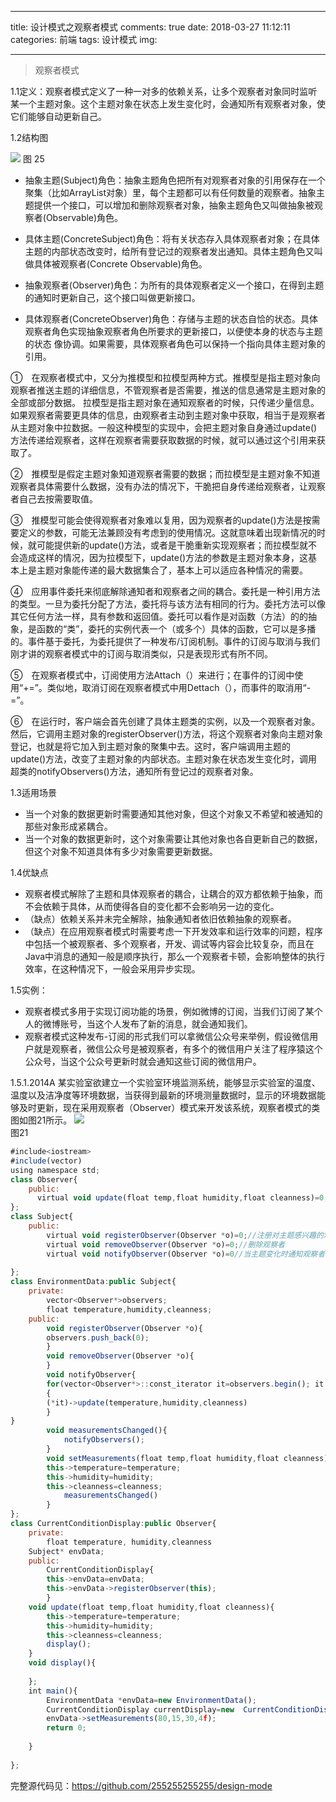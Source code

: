 ﻿
---
title: 设计模式之观察者模式
comments: true
date: 2018-03-27 11:12:11
categories: 前端
tags: 设计模式
img:

---

> 观察者模式


1.1定义：观察者模式定义了一种一对多的依赖关系，让多个观察者对象同时监听某一个主题对象。这个主题对象在状态上发生变化时，会通知所有观察者对象，使它们能够自动更新自己。

1.2结构图

![ ](http://images.cnblogs.com/cnblogs_com/cliy-10/1232443/o_25.png) 
图 25

* 抽象主题(Subject)角色：抽象主题角色把所有对观察者对象的引用保存在一个聚集（比如ArrayList对象）里，每个主题都可以有任何数量的观察者。抽象主题提供一个接口，可以增加和删除观察者对象，抽象主题角色又叫做抽象被观察者(Observable)角色。

* 具体主题(ConcreteSubject)角色：将有关状态存入具体观察者对象；在具体主题的内部状态改变时，给所有登记过的观察者发出通知。具体主题角色又叫做具体被观察者(Concrete Observable)角色。
* 抽象观察者(Observer)角色：为所有的具体观察者定义一个接口，在得到主题的通知时更新自己，这个接口叫做更新接口。
* 具体观察者(ConcreteObserver)角色：存储与主题的状态自恰的状态。具体观察者角色实现抽象观察者角色所要求的更新接口，以便使本身的状态与主题的状态 像协调。如果需要，具体观察者角色可以保持一个指向具体主题对象的引用。

①　在观察者模式中，又分为推模型和拉模型两种方式。推模型是指主题对象向观察者推送主题的详细信息，不管观察者是否需要，推送的信息通常是主题对象的全部或部分数据。
拉模型是指主题对象在通知观察者的时候，只传递少量信息。如果观察者需要更具体的信息，由观察者主动到主题对象中获取，相当于是观察者从主题对象中拉数据。一般这种模型的实现中，会把主题对象自身通过update()方法传递给观察者，这样在观察者需要获取数据的时候，就可以通过这个引用来获取了。

②　推模型是假定主题对象知道观察者需要的数据；而拉模型是主题对象不知道观察者具体需要什么数据，没有办法的情况下，干脆把自身传递给观察者，让观察者自己去按需要取值。

③　推模型可能会使得观察者对象难以复用，因为观察者的update()方法是按需要定义的参数，可能无法兼顾没有考虑到的使用情况。这就意味着出现新情况的时候，就可能提供新的update()方法，或者是干脆重新实现观察者；而拉模型就不会造成这样的情况，因为拉模型下，update()方法的参数是主题对象本身，这基本上是主题对象能传递的最大数据集合了，基本上可以适应各种情况的需要。

④　应用事件委托来彻底解除通知者和观察者之间的耦合。委托是一种引用方法的类型。一旦为委托分配了方法，委托将与该方法有相同的行为。委托方法可以像其它任何方法一样，具有参数和返回值。委托可以看作是对函数（方法）的的抽象，是函数的“类”，委托的实例代表一个（或多个）具体的函数，它可以是多播的。事件基于委托，为委托提供了一种发布/订阅机制。事件的订阅与取消与我们刚才讲的观察者模式中的订阅与取消类似，只是表现形式有所不同。

⑤　在观察者模式中，订阅使用方法Attach（）来进行；在事件的订阅中使用“+=”。类似地，取消订阅在观察者模式中用Dettach（），而事件的取消用“-=”。

⑥　在运行时，客户端会首先创建了具体主题类的实例，以及一个观察者对象。然后，它调用主题对象的registerObserver()方法，将这个观察者对象向主题对象登记，也就是将它加入到主题对象的聚集中去。这时，客户端调用主题的update()方法，改变了主题对象的内部状态。主题对象在状态发生变化时，调用超类的notifyObservers()方法，通知所有登记过的观察者对象。

1.3适用场景

* 当一个对象的数据更新时需要通知其他对象，但这个对象又不希望和被通知的那些对象形成紧耦合。
* 当一个对象的数据更新时，这个对象需要让其他对象也各自更新自己的数据，但这个对象不知道具体有多少对象需要更新数据。

1.4优缺点

* 观察者模式解除了主题和具体观察者的耦合，让耦合的双方都依赖于抽象，而不会依赖于具体，从而使得各自的变化都不会影响另一边的变化。
* （缺点）依赖关系并未完全解除，抽象通知者依旧依赖抽象的观察者。
* （缺点）在应用观察者模式时需要考虑一下开发效率和运行效率的问题，程序中包括一个被观察者、多个观察者，开发、调试等内容会比较复杂，而且在Java中消息的通知一般是顺序执行，那么一个观察者卡顿，会影响整体的执行效率，在这种情况下，一般会采用异步实现。

1.5实例：

* 观察者模式多用于实现订阅功能的场景，例如微博的订阅，当我们订阅了某个人的微博账号，当这个人发布了新的消息，就会通知我们。
* 观察者模式这种发布-订阅的形式我们可以拿微信公众号来举例，假设微信用户就是观察者，微信公众号是被观察者，有多个的微信用户关注了程序猿这个公众号，当这个公众号更新时就会通知这些订阅的微信用户。

1.5.1.2014A
某实验室欲建立一个实验室环境监测系统，能够显示实验室的温度、温度以及洁净度等环境数据，当获得到最新的环境测量数据时，显示的环境数据能够及时更新，现在采用观察者（Observer）模式来开发该系统，观察者模式的类图如图21所示。
![ ](http://images.cnblogs.com/cnblogs_com/cliy-10/1232443/o_21.png)    
图21

```javascript
#include<iostream> 
#include(vector)
using namespace std;
class Observer{
	public:
	  virtual void update(float temp,float humidity,float cleanness)=0;
}; 
class Subject{
	public:
		virtual void registerObserver(Observer *o)=0;//注册对主题感兴趣的观察者 
		virtual void removeObserver(Observer *o)=0;//删除观察者
		virtual void notifyObserver(Observer *o)=0//当主题变化时通知观察者 
		
};
class EnvironmentData:public Subject{
	private:
		vector<Observer*>observers;
		float temperature,humidity,cleanness;
	public:
		void registerObserver(Observer *o){
		observers.push_back(0);	
		}
		void removeObserver(Observer *o){
		}
		void notifyObserver{
		for(vector<Observer*>::const_iterator it=observers.begin(); it!=observers.end();it++)
		{
		(*it)‐>update(temperature,humidity,cleanness)	
		}
}
        void measurementsChanged(){
        	notifyObservers();
		}	
		void setMeasurements(float temp,float humidity,float cleanness){
		this->temperature=temperature;
		this->humidity=humidity;
		this->cleanness=cleanness;
			measurementsChanged()
		}
};
class CurrentConditionDisplay:public Observer{
	private:
		float temperature, humidity,cleanness
	Subject* envData;
	public:
		CurrentConditionDisplay{
		this->envData=envData;
		this->envData->registerObserver(this);	
		}
	void update(float temp,float humidity,float cleanness){
		this->temperature=temperature;
		this->humidity=humidity;
		this->cleanness=cleanness;
		display();
	}
	void display(){
		
	};
	int main(){
		EnvironmentData *envData=new EnvironmentData();
	    CurrentConditionDisplay currentDisplay=new 	CurrentConditionDisplay();
	    envData->setMeasurements(80,15,30,4f);
	    return 0;
		
	}	
		
};
```

完整源代码见：https://github.com/255255255255/design-mode